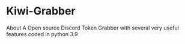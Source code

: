 # Kiwi-Grabber
About A Open source Discord Token Grabber with several very useful features coded in python 3.9
